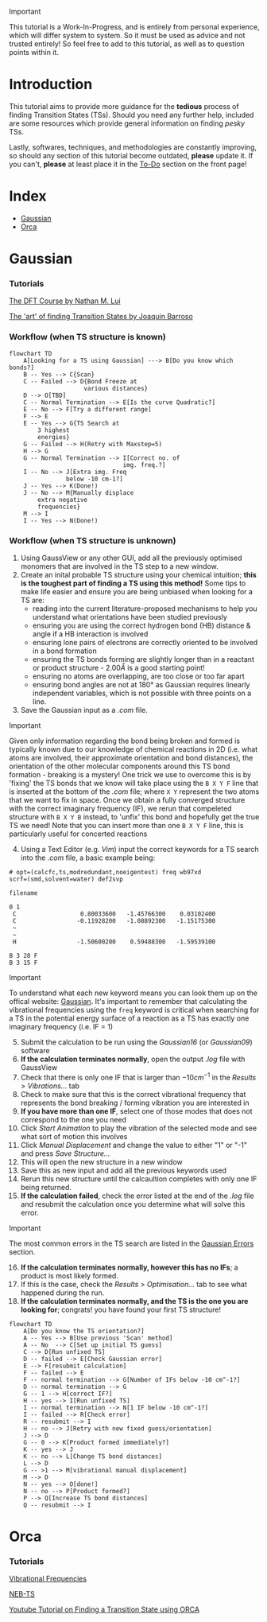 > [!IMPORTANT]  
> This tutorial is a Work-In-Progress, and is entirely from personal experience, which will differ system to system. So it must be used as advice and not trusted entirely! So feel free to add to this tutorial, as well as to question points within it.

# Introduction
This tutorial aims to provide more guidance for the **tedious** process of finding Transition States (TSs). Should you need any further help, included are some resources which provide general information on finding *pesky* TSs.

Lastly, softwares, techniques, and methodologies are constantly improving, so should any section of this tutorial become outdated, **please** update it. If you can't, **please** at least place it in the [To-Do](../../README.md) section on the front page!

# Index
- [Gaussian](#gaussian)
- [Orca](#orca)

# Gaussian 
### Tutorials
[The DFT Course by Nathan M. Lui](https://thisisntnathan.github.io/dftCourse/LongCourse/transitionStructureSearch.html#verification)

[The 'art' of finding Transition States by Joaquin Barroso](https://joaquinbarroso.com/2016/05/26/the-art-of-finding-transition-states-part-1/)

### Workflow (when TS structure is known)


```mermaid
flowchart TD
    A[Looking for a TS using Gaussian] ---> B[Do you know which bonds?]
    B -- Yes --> C{Scan}
    C -- Failed --> D{Bond Freeze at
                     various distances}
    D --> O[TBD]
    C -- Normal Termination --> E[Is the curve Quadratic?]
    E -- No --> F[Try a different range]
    F --> E
    E -- Yes --> G{TS Search at 
        3 highest
        energies}
    G -- Failed --> H(Retry with Maxstep=5)
    H --> G
    G -- Normal Termination --> I[Correct no. of
                                img. freq.?]
    I -- No --> J[Extra img. Freq 
                below -10 cm-1?]
    J -- Yes --> K(Done!)
    J -- No --> M{Manually displace
        extra negative
        frequencies}
    M --> I
    I -- Yes --> N(Done!)

```

### Workflow (when TS structure is unknown)

1. Using GaussView or any other GUI, add all the previously optimised monomers that are involved in the TS step to a new window.
2. Create an inital probable TS structure using your chemical intuition; **this is the toughest part of finding a TS using this method!** Some tips to make life easier and ensure you are being unbiased when looking for a TS are:
    - reading into the current literature-proposed mechanisms to help you understand what orientations have been studied previously
    - ensuring you are using the correct hydrogen bond (HB) distance & angle if a HB interaction is involved
    - ensuring lone pairs of electrons are correctly oriented to be involved in a bond formation
    - ensuring the TS bonds forming are slightly longer than in a reactant or product structure - $2.00 Å$ is a good starting point!
    - ensuring no atoms are overlapping, are too close or too far apart
    - ensuring bond angles are not at $180°$ as Gaussian requires linearly independent variables, which is not possible with three points on a line.
3. Save the Gaussian input as a _.com_ file.

> [!Important]  
> Given only information regarding the bond being broken and formed is typically known due to our knowledge of chemical reactions in 2D (i.e. what atoms are involved, their approximate orientation and bond distances), the orientation of the other molecular components around this TS bond formation - breaking is a mystery! One trick we use to overcome this is by 'fixing' the TS bonds that we know will take place using the ``` B X Y F ``` line that is inserted at the bottom of the _.com_ file; where ``` X Y ``` represent the two atoms that we want to fix in space.
> Once we obtain a fully converged structure with the correct imaginary frequency (IF), we rerun that compeleted structure with ``` B X Y B ``` instead, to 'unfix' this bond and hopefully get the true TS we need!
> Note that you can insert more than one ``` B X Y F ``` line, this is particularly useful for concerted reactions

4. Using a Text Editor (e.g. _Vim_) input the correct keywords for a TS search into the _.com_ file, a basic example being:
   
```{shell}
# opt=(calcfc,ts,modredundant,noeigentest) freq wb97xd
scrf=(smd,solvent=water) def2svp

filename

0 1
 C                  0.80033600   -1.45766300    0.03102400
 C                 -0.11928200   -1.08892300   -1.15175300
 ~
 ~
 H                 -1.50600200    0.59488300   -1.59539100

B 3 28 F
B 3 15 F

```

> [!Important]  
> To understand what each new keyword means you can look them up on the offical website: [Gaussian](https://gaussian.com/keywords/). It's important to remember that calculating the vibrational frequencies using the ```freq``` keyword is critical when searching for a TS in the potential energy surface of a reaction as a TS has exactly one imaginary frequency (i.e. IF = 1)

5. Submit the calculation to be run using the _Gaussian16_ (or _Gaussian09_) software
6. **If the calculation terminates normally**, open the output _.log_ file with GaussView
7. Check that there is only one IF that is larger than $- 10 cm^{-1}$ in the _Results_ > _Vibrations..._ tab
8. Check to make sure that this is the correct vibrational frequency that represents the bond breaking / forming vibration you are interested in
9. **If you have more than one IF**, select one of those modes that does not correspond to the one you need
10. Click _Start Animation_ to play the vibration of the selected mode and see what sort of motion this involves
11. Click _Manual Displacement_ and change the value to either "1" or "-1" and press _Save Structure..._
12. This will open the new structure in a new window
13. Save this as new input and add all the previous keywords used
14. Rerun this new structure until the calcaultion completes with only one IF being returned.
15. **If the calculation failed**, check the error listed at the end of the _.log_ file and resubmit the calculation once you determine what will solve this error.

> [!Important]  
> The most common errors in the TS search are listed in the [Gaussian Errors](https://github.com/Trujillo-Group/trujillo_group_resources/tree/main/resources/gaussian_errors) section.

16. **If the calculation terminates normally, however this has no IFs**; a product is most likely formed.
17. If this is the case, check the _Results > Optimisation..._ tab to see what happened during the run.
18. **If the calculation terminates normally, and the TS is the one you are looking for**; congrats! you have found your first TS structure!


```mermaid
flowchart TD
    A[Do you know the TS orientation?]
    A -- Yes --> B[Use previous 'Scan' method]
    A -- No  --> C[Set up initial TS guess]
    C --> D[Run unfixed TS]
    D -- failed --> E[Check Gaussian error]
    E --> F[resubmit calculation]
    F -- failed --> E
    F -- normal termination --> G[Number of IFs below -10 cm^-1?]
    D -- normal termination --> G
    G -- 1 --> H[correct IF?]
    H -- yes --> I[Run unfixed TS]
    I -- normal termination --> N[1 IF below -10 cm^-1?]
    I -- failed --> R[Check error]
    R -- resubmit --> I
    H -- no --> J[Retry with new fixed guess/orientation]
    J --> D
    G -- 0 --> K[Product formed immediately?]
    K -- yes --> J
    K -- no --> L[Change TS bond distances]
    L --> D
    G -- >1 --> M[vibrational manual displacement]
    M --> D
    N -- yes --> O[done!]
    N -- no --> P[Product formed?]
    P --> Q[Increase TS bond distances]
    Q -- resubmit --> I

```


# Orca
### Tutorials
[Vibrational Frequencies](https://www.faccts.de/docs/orca/5.0/tutorials/prop/freq.html)

[NEB-TS](https://www.faccts.de/docs/orca/5.0/tutorials/react/nebts.html)

[Youtube Tutorial on Finding a Transition State using ORCA](https://www.youtube.com/watch?v=nzwJ4IiCkys)



